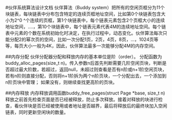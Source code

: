 #伙伴系统算法设计文档
伙伴算法（Buddy system）把所有的空闲页框分为11个块链表，每块链表中分布包含特定的连续页框地址空间，比如第0个块链表包含大小为2^0 ^个连续的页框，第1个块链表中，每个链表元素包含2个页框大小的连续地址空间，….，第10个块链表中，每个链表元素代表4M的连续地址空间。每个链表中元素的个数在系统初始化时决定，在执行过程中，动态变化。伙伴算法每次只能分配2的幂次页的空间，比如一次分配1页，2页，4页，8页，…，1024页等等，每页大小一般为4K，因此，伙伴算法最多一次能够分配4M的内存空间。

##内存分配
伙伴分配器分配和释放内存的基本单位是阶（order）。
分配函数为buddy_alloc_pages(size_t n)。传入参数n后首先判断需要几阶空闲页块，判断是否超过最大阶数，若超过，返回null，未超过则查看是否有n阶或n+1阶空闲页块，若有n阶则直接分配，否则将n+1阶拆为两个n阶页块，一个分配出去，一个添加到n阶页块中管理； 如果没有，则继续查找更高阶的页块。

##内存释放
内存释放调用函数buddy_free_pages(struct Page *base, size_t n)
释放之前首先检查页面是否已经被释放，防止多次释放。接着对释放的块进行检查，看伙伴块是否已经被使用或者地址是否越界，最后将释放后的最终块加入空闲链表，同时更新空闲块的数量。